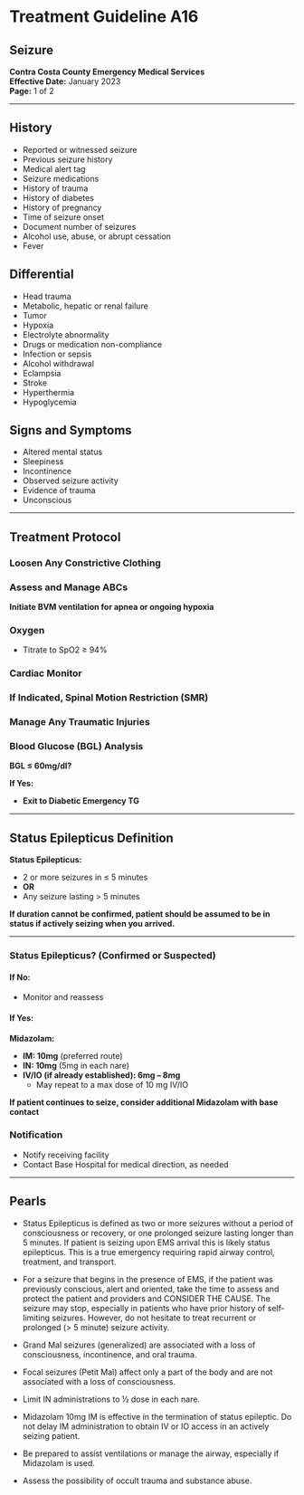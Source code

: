 # Treatment Guideline A16
## Seizure

**Contra Costa County Emergency Medical Services**  
**Effective Date:** January 2023  
**Page:** 1 of 2

---

## History

- Reported or witnessed seizure
- Previous seizure history
- Medical alert tag
- Seizure medications
- History of trauma
- History of diabetes
- History of pregnancy
- Time of seizure onset
- Document number of seizures
- Alcohol use, abuse, or abrupt cessation
- Fever

## Differential

- Head trauma
- Metabolic, hepatic or renal failure
- Tumor
- Hypoxia
- Electrolyte abnormality
- Drugs or medication non-compliance
- Infection or sepsis
- Alcohol withdrawal
- Eclampsia
- Stroke
- Hyperthermia
- Hypoglycemia

## Signs and Symptoms

- Altered mental status
- Sleepiness
- Incontinence
- Observed seizure activity
- Evidence of trauma
- Unconscious

---

## Treatment Protocol

### Loosen Any Constrictive Clothing

### Assess and Manage ABCs

**Initiate BVM ventilation for apnea or ongoing hypoxia**

### Oxygen

- Titrate to SpO2 ≥ 94%

### Cardiac Monitor

### If Indicated, Spinal Motion Restriction (SMR)

### Manage Any Traumatic Injuries

### Blood Glucose (BGL) Analysis

**BGL ≤ 60mg/dl?**

**If Yes:**
- **Exit to Diabetic Emergency TG**

---

## Status Epilepticus Definition

**Status Epilepticus:**
- 2 or more seizures in ≤ 5 minutes
- **OR**
- Any seizure lasting > 5 minutes

**If duration cannot be confirmed, patient should be assumed to be in status if actively seizing when you arrived.**

---

### Status Epilepticus? (Confirmed or Suspected)

#### If No:
- Monitor and reassess

#### If Yes:

**Midazolam:**

- **IM: 10mg** (preferred route)
- **IN: 10mg** (5mg in each nare)
- **IV/IO (if already established): 6mg – 8mg**
  - May repeat to a max dose of 10 mg IV/IO

**If patient continues to seize, consider additional Midazolam with base contact**

### Notification

- Notify receiving facility
- Contact Base Hospital for medical direction, as needed

---

## Pearls

- Status Epilepticus is defined as two or more seizures without a period of consciousness or recovery, or one prolonged seizure lasting longer than 5 minutes. If patient is seizing upon EMS arrival this is likely status epilepticus. This is a true emergency requiring rapid airway control, treatment, and transport.

- For a seizure that begins in the presence of EMS, if the patient was previously conscious, alert and oriented, take the time to assess and protect the patient and providers and CONSIDER THE CAUSE. The seizure may stop, especially in patients who have prior history of self-limiting seizures. However, do not hesitate to treat recurrent or prolonged (> 5 minute) seizure activity.

- Grand Mal seizures (generalized) are associated with a loss of consciousness, incontinence, and oral trauma.

- Focal seizures (Petit Mal) affect only a part of the body and are not associated with a loss of consciousness.

- Limit IN administrations to ½ dose in each nare.

- Midazolam 10mg IM is effective in the termination of status epileptic. Do not delay IM administration to obtain IV or IO access in an actively seizing patient.

- Be prepared to assist ventilations or manage the airway, especially if Midazolam is used.

- Assess the possibility of occult trauma and substance abuse.

